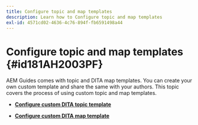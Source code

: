 ```yaml
---
title: Configure topic and map templates
description: Learn how to Configure topic and map templates
exl-id: 4571cd02-4636-4c76-894f-fb6591498a44
---
```

# Configure topic and map templates {#id181AH2003PF}

AEM Guides comes with topic and DITA map templates. You can create your own custom template and share the same with your authors. This topic covers the process of using custom topic and map templates.

-   **[Configure custom DITA topic template](conf-template-tags-custom-dita-topic-template.md)**  

-   **[Configure custom DITA map template](conf-template-tags-custom-dita-map-templates.md)**
